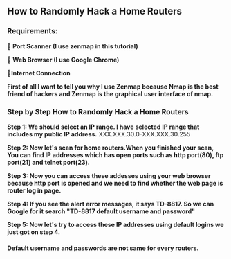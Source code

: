 ## How to Randomly Hack a Home Routers

### Requirements:

**💠 Port Scanner (I use zenmap in this tutorial)**

**💠 Web Browser (I use Google Chrome)**

**💠Internet Connection**

**First of all I want to tell you why I use Zenmap because Nmap is the best friend of hackers and Zenmap is the graphical user interface of nmap.**

### Step by Step How to Randomly Hack a Home Routers

**Step 1: We should select an IP range. I have selected IP range that includes my public IP address.**
XXX.XXX.30.0-XXX.XXX.30.255

**Step 2: Now let's scan for home routers.When you finished your scan, You can find IP addresses which has open ports such as http port(80), ftp port(21) and telnet port(23).**

**Step 3: Now you can access these addesses using your web browser because http port is opened and we need to find whether the web page is router log in page.**

**Step 4: If you see the alert error messages, it says TD-8817. So we can Google for it search "TD-8817 default username and password"**

**Step 5: Now let's try to access these IP addresses using default logins we just got on step 4.**

#### Default username and passwords are not same for every routers.

